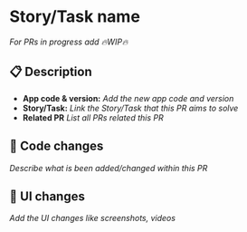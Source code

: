 # Story/Task name
_For PRs in progress add :fire:WIP:fire:_

## :clipboard:  Description
* **App code & version:** _Add the new app code and version_
* **Story/Task:** _Link the Story/Task that this PR aims to solve_
* **Related PR**  _List all PRs related this PR_

## :wrench: Code changes
_Describe what is been added/changed within this PR_

## :art: UI changes
_Add the UI changes like screenshots, videos_
